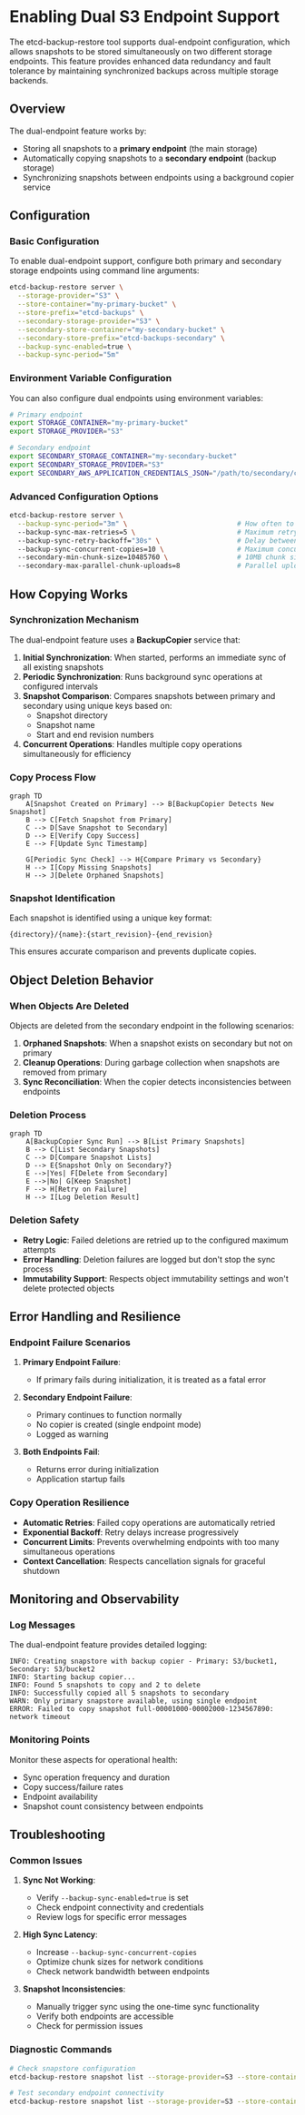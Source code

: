 # Enabling Dual S3 Endpoint Support

The etcd-backup-restore tool supports dual-endpoint configuration, which allows snapshots to be stored simultaneously on two different storage endpoints. This feature provides enhanced data redundancy and fault tolerance by maintaining synchronized backups across multiple storage backends.

## Overview

The dual-endpoint feature works by:
- Storing all snapshots to a **primary endpoint** (the main storage)
- Automatically copying snapshots to a **secondary endpoint** (backup storage)
- Synchronizing snapshots between endpoints using a background copier service

## Configuration

### Basic Configuration

To enable dual-endpoint support, configure both primary and secondary storage endpoints using command line arguments:

```bash
etcd-backup-restore server \
  --storage-provider="S3" \
  --store-container="my-primary-bucket" \
  --store-prefix="etcd-backups" \
  --secondary-storage-provider="S3" \
  --secondary-store-container="my-secondary-bucket" \
  --secondary-store-prefix="etcd-backups-secondary" \
  --backup-sync-enabled=true \
  --backup-sync-period="5m"
```

### Environment Variable Configuration

You can also configure dual endpoints using environment variables:

```bash
# Primary endpoint
export STORAGE_CONTAINER="my-primary-bucket"
export STORAGE_PROVIDER="S3"

# Secondary endpoint
export SECONDARY_STORAGE_CONTAINER="my-secondary-bucket"
export SECONDARY_STORAGE_PROVIDER="S3"
export SECONDARY_AWS_APPLICATION_CREDENTIALS_JSON="/path/to/secondary/credentials"
```

### Advanced Configuration Options

```bash
etcd-backup-restore server \
  --backup-sync-period="3m" \                           # How often to check for new snapshots
  --backup-sync-max-retries=5 \                         # Maximum retry attempts for failed copies
  --backup-sync-retry-backoff="30s" \                   # Delay between retry attempts
  --backup-sync-concurrent-copies=10 \                  # Maximum concurrent copy operations
  --secondary-min-chunk-size=10485760 \                 # 10MB chunk size for secondary
  --secondary-max-parallel-chunk-uploads=8              # Parallel uploads for secondary
```

## How Copying Works

### Synchronization Mechanism

The dual-endpoint feature uses a **BackupCopier** service that:

1. **Initial Synchronization**: When started, performs an immediate sync of all existing snapshots
2. **Periodic Synchronization**: Runs background sync operations at configured intervals
3. **Snapshot Comparison**: Compares snapshots between primary and secondary using unique keys based on:
   - Snapshot directory
   - Snapshot name
   - Start and end revision numbers
4. **Concurrent Operations**: Handles multiple copy operations simultaneously for efficiency

### Copy Process Flow

```mermaid
graph TD
    A[Snapshot Created on Primary] --> B[BackupCopier Detects New Snapshot]
    B --> C[Fetch Snapshot from Primary]
    C --> D[Save Snapshot to Secondary]
    D --> E[Verify Copy Success]
    E --> F[Update Sync Timestamp]
    
    G[Periodic Sync Check] --> H{Compare Primary vs Secondary}
    H --> I[Copy Missing Snapshots]
    H --> J[Delete Orphaned Snapshots]
```

### Snapshot Identification

Each snapshot is identified using a unique key format:
```
{directory}/{name}:{start_revision}-{end_revision}
```

This ensures accurate comparison and prevents duplicate copies.

## Object Deletion Behavior

### When Objects Are Deleted

Objects are deleted from the secondary endpoint in the following scenarios:

1. **Orphaned Snapshots**: When a snapshot exists on secondary but not on primary
2. **Cleanup Operations**: During garbage collection when snapshots are removed from primary
3. **Sync Reconciliation**: When the copier detects inconsistencies between endpoints

### Deletion Process

```mermaid
graph TD
    A[BackupCopier Sync Run] --> B[List Primary Snapshots]
    B --> C[List Secondary Snapshots]
    C --> D[Compare Snapshot Lists]
    D --> E{Snapshot Only on Secondary?}
    E -->|Yes| F[Delete from Secondary]
    E -->|No| G[Keep Snapshot]
    F --> H[Retry on Failure]
    H --> I[Log Deletion Result]
```

### Deletion Safety

- **Retry Logic**: Failed deletions are retried up to the configured maximum attempts
- **Error Handling**: Deletion failures are logged but don't stop the sync process
- **Immutability Support**: Respects object immutability settings and won't delete protected objects

## Error Handling and Resilience

### Endpoint Failure Scenarios

1. **Primary Endpoint Failure**:
   - If primary fails during initialization, it is treated as a fatal error

2. **Secondary Endpoint Failure**:
   - Primary continues to function normally
   - No copier is created (single endpoint mode)
   - Logged as warning

3. **Both Endpoints Fail**:
   - Returns error during initialization
   - Application startup fails

### Copy Operation Resilience

- **Automatic Retries**: Failed copy operations are automatically retried
- **Exponential Backoff**: Retry delays increase progressively
- **Concurrent Limits**: Prevents overwhelming endpoints with too many simultaneous operations
- **Context Cancellation**: Respects cancellation signals for graceful shutdown

## Monitoring and Observability

### Log Messages

The dual-endpoint feature provides detailed logging:

```
INFO: Creating snapstore with backup copier - Primary: S3/bucket1, Secondary: S3/bucket2
INFO: Starting backup copier...
INFO: Found 5 snapshots to copy and 2 to delete
INFO: Successfully copied all 5 snapshots to secondary
WARN: Only primary snapstore available, using single endpoint
ERROR: Failed to copy snapshot full-00001000-00002000-1234567890: network timeout
```

### Monitoring Points

Monitor these aspects for operational health:
- Sync operation frequency and duration
- Copy success/failure rates
- Endpoint availability
- Snapshot count consistency between endpoints

## Troubleshooting

### Common Issues

1. **Sync Not Working**:
   - Verify `--backup-sync-enabled=true` is set
   - Check endpoint connectivity and credentials
   - Review logs for specific error messages

2. **High Sync Latency**:
   - Increase `--backup-sync-concurrent-copies`
   - Optimize chunk sizes for network conditions
   - Check network bandwidth between endpoints

3. **Snapshot Inconsistencies**:
   - Manually trigger sync using the one-time sync functionality
   - Verify both endpoints are accessible
   - Check for permission issues

### Diagnostic Commands

```bash
# Check snapstore configuration
etcd-backup-restore snapshot list --storage-provider=S3 --store-container=my-bucket

# Test secondary endpoint connectivity
etcd-backup-restore snapshot list --storage-provider=S3 --store-container=my-secondary-bucket
```
